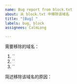 ```yaml
---
name: Bug report from block.txt
about: 从 block.txt 中移除该域名
title: "[Bug] "
labels: bug, block
assignees: CalmLong

---
```


需要移除的域名：

1. ``
2. ``
3. ``

简述移除该域名的原因：

